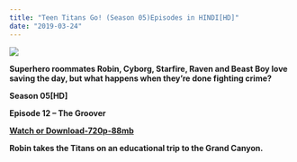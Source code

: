 ```yaml
---
title: "Teen Titans Go! (Season 05)Episodes in HINDI[HD]"
date: "2019-03-24"
---
```


[![](https://2.bp.blogspot.com/-HpoBz9R1M4M/XJbt6wZyU9I/AAAAAAAABwQ/bgejFYfmcrw63QYmTX5imubc5hcyb4WUwCLcBGAs/s400/p9843808_b_v8_bb.jpg)](https://2.bp.blogspot.com/-HpoBz9R1M4M/XJbt6wZyU9I/AAAAAAAABwQ/bgejFYfmcrw63QYmTX5imubc5hcyb4WUwCLcBGAs/s1600/p9843808_b_v8_bb.jpg)

**Superhero roommates Robin, Cyborg, Starfire, Raven and Beast Boy love saving the day, but what happens when they’re done fighting crime?**

**Season 05\[HD\]**

**Episode 12 – The Groover**

[**Watch or Download-720p-88mb**](https://clk.ink/RGV7)

**Robin takes the Titans on an educational trip to the Grand Canyon.**
